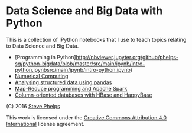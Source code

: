 
# Data Science and Big Data with Python

This is a collection of IPython notebooks that I use to teach topics relating to Data Science and Big Data.

- [Programming in Python]http://nbviewer.jupyter.org/github/phelps-sg/python-bigdata/blob/master/src/main/ipynb/intro-python.ipynbsrc/main/ipynb/intro-python.ipynb)
- [Numerical Computing](http://nbviewer.jupyter.org/github/phelps-sg/python-bigdata/blob/master/src/main/ipynb/numerical-slides.ipynb)
- [Analysing structured data using pandas](http://nbviewer.jupyter.org/github/phelps-sg/python-bigdata/blob/master/src/main/ipynb/pandas.ipynb)
- [Map-Reduce programming and Apache Spark](http://nbviewer.jupyter.org/github/phelps-sg/python-bigdata/blob/master/src/main/ipynb/spark-mapreduce.ipynb)
- [Column-oriented databases with HBase and HappyBase](http://nbviewer.jupyter.org/github/phelps-sg/python-bigdata/blob/master/src/main/ipynb/hbase-python-slides.ipynb)

(C) 2016 [Steve Phelps](http://sphelps.net)

This work is licensed under the [Creative Commons Attribution 4.0 International](https://creativecommons.org/licenses/by/4.0/) license agreement.

